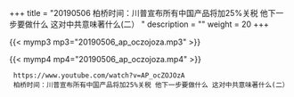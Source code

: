 +++
title = "20190506  柏桥时间：川普宣布所有中国产品将加25%关税 他下一步要做什么 这对中共意味著什么(二） "
description = ""
weight = 20
+++

{{< mymp3 mp3="20190506_ap_oczojoza.mp3" >}}

{{< mymp4 mp4="20190506_ap_oczojoza.mp4" >}}

     
     https://www.youtube.com/watch?v=AP_ocZOJOzA 
     柏桥时间：川普宣布所有中国产品将加25%关税 他下一步要做什么 这对中共意味著什么(二） 
